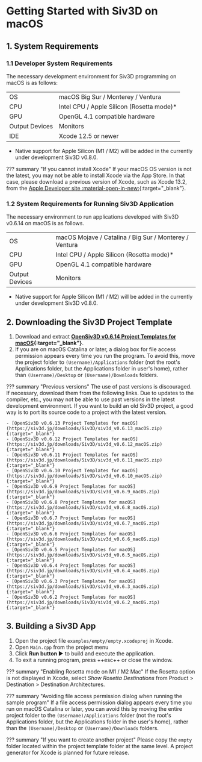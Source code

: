 # Getting Started with Siv3D on macOS

## 1. System Requirements
### 1.1 Developer System Requirements
The necessary development environment for Siv3D programming on macOS is as follows:

|  |  |
|--|--|
| OS | macOS Big Sur / Monterey / Ventura |
| CPU | Intel CPU / Apple Silicon (Rosetta mode)* |
| GPU | OpenGL 4.1 compatible hardware |
| Output Devices | Monitors |
| IDE | Xcode 12.5 or newer |

- Native support for Apple Silicon (M1 / M2) will be added in the currently under development Siv3D v0.8.0.

??? summary "If you cannot install Xcode"
	If your macOS OS version is not the latest, you may not be able to install Xcode via the App Store. In that case, please download a previous version of Xcode, such as Xcode 13.2, from the [Apple Developer site :material-open-in-new:](https://developer.apple.com/download/more/){:target="_blank"}.


### 1.2 System Requirements for Running Siv3D Application
The necessary environment to run applications developed with Siv3D v0.6.14 on macOS is as follows.

|  |  |
|--|--|
| OS | macOS Mojave / Catalina / Big Sur / Monterey / Ventura |
| CPU | Intel CPU / Apple Silicon (Rosetta mode)* |
| GPU | OpenGL 4.1 compatible hardware |
| Output Devices | Monitors |

- Native support for Apple Silicon (M1 / M2) will be added in the currently under development Siv3D v0.8.0.


## 2. Downloading the Siv3D Project Template
1. Download and extract **[OpenSiv3D v0.6.14 Project Templates for macOS](https://siv3d.jp/downloads/Siv3D/siv3d_v0.6.14_macOS.zip){:target="_blank"}**.
1. If you are on macOS Catalina or later, a dialog box for file access permission appears every time you run the program. To avoid this, move the project folder to `(Username)/Applications` folder (not the root's Applications folder, but the Applications folder in user's home), rather than `(Username)/Desktop` or `(Username)/Downloads` folders.

??? summary "Previous versions"
	The use of past versions is discouraged. If necessary, download them from the following links.
	Due to updates to the compiler, etc., you may not be able to use past versions in the latest development environment. If you want to build an old Siv3D project, a good way is to port its source code to a project with the latest version.

	- [OpenSiv3D v0.6.13 Project Templates for macOS](https://siv3d.jp/downloads/Siv3D/siv3d_v0.6.13_macOS.zip){:target="_blank"}
	- [OpenSiv3D v0.6.12 Project Templates for macOS](https://siv3d.jp/downloads/Siv3D/siv3d_v0.6.12_macOS.zip){:target="_blank"}
	- [OpenSiv3D v0.6.11 Project Templates for macOS](https://siv3d.jp/downloads/Siv3D/siv3d_v0.6.11_macOS.zip){:target="_blank"}
	- [OpenSiv3D v0.6.10 Project Templates for macOS](https://siv3d.jp/downloads/Siv3D/siv3d_v0.6.10_macOS.zip){:target="_blank"}
	- [OpenSiv3D v0.6.9 Project Templates for macOS](https://siv3d.jp/downloads/Siv3D/siv3d_v0.6.9_macOS.zip){:target="_blank"}
	- [OpenSiv3D v0.6.8 Project Templates for macOS](https://siv3d.jp/downloads/Siv3D/siv3d_v0.6.8_macOS.zip){:target="_blank"}
	- [OpenSiv3D v0.6.7 Project Templates for macOS](https://siv3d.jp/downloads/Siv3D/siv3d_v0.6.7_macOS.zip){:target="_blank"}
	- [OpenSiv3D v0.6.6 Project Templates for macOS](https://siv3d.jp/downloads/Siv3D/siv3d_v0.6.6_macOS.zip){:target="_blank"}
	- [OpenSiv3D v0.6.5 Project Templates for macOS](https://siv3d.jp/downloads/Siv3D/siv3d_v0.6.5_macOS.zip){:target="_blank"}
	- [OpenSiv3D v0.6.4 Project Templates for macOS](https://siv3d.jp/downloads/Siv3D/siv3d_v0.6.4_macOS.zip){:target="_blank"}
	- [OpenSiv3D v0.6.3 Project Templates for macOS](https://siv3d.jp/downloads/Siv3D/siv3d_v0.6.3_macOS.zip){:target="_blank"}
	- [OpenSiv3D v0.6.2 Project Templates for macOS](https://siv3d.jp/downloads/Siv3D/siv3d_v0.6.2_macOS.zip){:target="_blank"}

## 3. Building a Siv3D App
1. Open the project file `examples/empty/empty.xcodeproj` in Xcode.
1. Open `Main.cpp` from the project menu
1. Click **Run button ▶️** to build and execute the application.
1. To exit a running program, press ++esc++ or close the window.


??? summary "Enabling Rosetta mode on M1 / M2 Mac"
	If the Rosetta option is not displayed in Xcode, select *Show Rosetta Destinations* from Product &gt; Destination &gt; Destination Architectures.

??? summary "Avoiding file access permission dialog when running the sample program"
	If a file access permission dialog appears every time you run on macOS Catalina or later, you can avoid this by moving the entire project folder to the `(Username)/Applications` folder (not the root's Applications folder, but the Applications folder in the user's home), rather than the `(Username)/Desktop` or `(Username)/Downloads` folders.

??? summary "If you want to create another project"
	Please copy the `empty` folder located within the project template folder at the same level. A project generator for Xcode is planned for future release.

